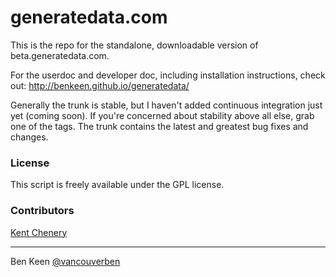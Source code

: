 # generatedata.com

This is the repo for the standalone, downloadable version of beta.generatedata.com.

For the userdoc and developer doc, including installation instructions, check out:
http://benkeen.github.io/generatedata/

Generally the trunk is stable, but I haven't added continuous integration just yet (coming soon). If you're concerned
about stability above all else, grab one of the tags. The trunk contains the latest and greatest bug fixes and changes.


### License

This script is freely available under the GPL license.


### Contributors

[Kent Chenery](https://github.com/kchenery)

*****

Ben Keen
[@vancouverben](https://twitter.com/#!/vancouverben)